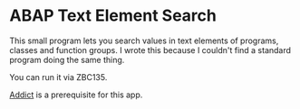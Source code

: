 # ABAP Text Element Search

This small program lets you search values in text elements of programs, classes and function groups. I wrote this because I couldn't find a standard program doing the same thing.

You can run it via ZBC135.

[Addict](https://github.com/keremkoseoglu/addict) is a prerequisite for this app.
